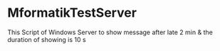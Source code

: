 # MformatikTestServer
This Script of Windows Server to show message after late 2 min &amp; the duration of showing is 10 s
